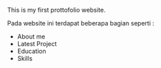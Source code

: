 This is my first prottofolio website.

Pada website ini terdapat beberapa bagian seperti :
- About me
- Latest Project 
- Education
- Skills
